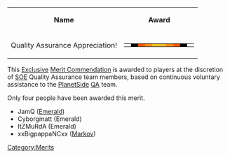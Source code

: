 <table>
<tbody>
<tr class="odd">
<td style="text-align: center;"><p><b>Name</b></p></td>
<td style="text-align: center;"><p><b>Award</b></p></td>
</tr>
<tr class="even">
<td style="text-align: center;"><p>Quality Assurance Appreciation!</p></td>
<td style="text-align: center;"><table class="bigmerit">
<tr>
<td bgcolor="#FFFFFF">
</td>
<td bgcolor="#000000">
</td>
<td bgcolor="#ff550a">
</td>
<td bgcolor="#f38718">
</td>
<td bgcolor="#e4b824">
</td>
<td bgcolor="#e4b824">
</td>
<td bgcolor="#f38718">
</td>
<td bgcolor="#ff550a">
</td>
<td bgcolor="#000000">
</td>
<td bgcolor="#FFFFFF">
</td>
</tr>
</table></td>
</tr>
</tbody>
</table>

This [Exclusive](Exclusive_Merit_Commendations.md) [Merit
Commendation](Merit_Commendation.md) is awarded to players at
the discretion of [SOE](SOE.md) Quality Assurance team members,
based on continuous voluntary assistance to the
[PlanetSide](PlanetSide.md) [QA](QA.md) team.

Only four people have been awarded this merit.

- JamQ ([Emerald](Emerald.md))
- Cyborgmatt (Emerald)
- ItZMuRdA (Emerald)
- xxBigpappaNCxx ([Markov](Markov.md))

[Category:Merits](Category:Merits.md)
